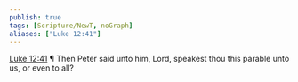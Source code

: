 ```yaml
---
publish: true
tags: [Scripture/NewT, noGraph]
aliases: ["Luke 12:41"]
---
```

[Luke 12:41](https://churchofjesuschrist.org/study/scriptures/nt/luke/12?lang=eng&id=p41#p41) ¶ Then Peter said unto him, Lord, speakest thou this parable unto us, or even to all?
